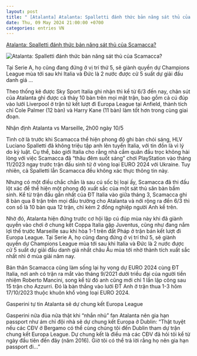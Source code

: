 ```yaml
---
layout: post
title: " [Atalanta] Atalanta: Spalletti đánh thức bản năng sát thủ của Scamacca?"
date: Thu, 09 May 2024 21:00:00 +0700
categories: entries VN
---
```

[Atalanta: Spalletti đánh thức bản năng sát thủ của Scamacca?](https://bongdaplus.vn/europa-league/atalanta-spalletti-danh-thuc-ban-nang-sat-thu-cua-scamacca-4301022405.html)

![Atalanta: Spalletti đánh thức bản năng sát thủ của Scamacca?](https://cdn.bongdaplus.vn/Assets/Media/2024/05/09/10/Scamacca.jpg)

Tại Serie A, họ cũng đang đứng ở vị trí thứ 5, sẽ giành quyền dự Champions League mùa tới sau khi Italia và Đức là 2 nước được cử 5 suất dự giải đấu danh giá ...

Theo thống kê được Sky Sport Italia ghi nhận thì kể từ 6/3 đến nay, chân sút của Atalanta ghi được cả thảy 10 bàn trên mọi mặt trận, bao gồm cả cú đúp vào lưới Liverpool ở trận tứ kết lượt đi Europa League tại Anfield, thành tích chỉ Cole Palmer (12 bàn) và Harry Kane (11 bàn) làm tốt hơn trong cùng giai đoạn.

Nhận định Atalanta vs Marseille, 2h00 ngày 10/5

Tình cờ là trước khi Scamacca thể hiện phong độ ghi bàn chói sáng, HLV Luciano Spalletti đã không triệu tập anh lên tuyển Italia, với tin đồn là vì lý do kỷ luật. Cụ thể, báo giới Italia cho rằng nhà cầm quân đầu trọc không hài lòng với việc Scamacca đã “thâu đêm suốt sáng” chơi PlayStation vào tháng 11/2023 ngay trước trận đấu sinh tử ở vòng loại EURO 2024 với Ukraine. Tuy nhiên, cả Spalletti lẫn Scamacca đều không xác thực thông tin này.

Nhưng có một điều chắc chắn là sau cú sốc bị loại ấy, Scamacca đã thi đấu lột xác để thể hiện một phong độ xuất sắc của một sát thủ săn bàn bẩm sinh. Kể từ trận đấu gần nhất của ĐT Italia vào giữa tháng 3, Scamacca ghi 8 bàn qua 8 trận trên mọi đấu trường cho Atalanta và nới rộng ra đến 6/3 thì con số là 10 bàn qua 12 trận, chỉ kém 2 đồng nghiệp người Anh kể trên.

Nhờ đó, Atalanta hiện đứng trước cơ hội lập cú đúp mùa này khi đã giành quyền vào chơi ở chung kết Coppa Italia gặp Juventus, cũng như đang nắm lợi thế trước Marseille sau khi hòa 1-1 trên đất Pháp ở trận bán kết lượt đi Europa League. Tại Serie A, họ cũng đang đứng ở vị trí thứ 5, sẽ giành quyền dự Champions League mùa tới sau khi Italia và Đức là 2 nước được cử 5 suất dự giải đấu danh giá nhất châu Âu mùa tới nhờ thành tích xuất sắc nhất nhì ở mùa giải năm nay.

Bản thân Scamacca cũng làm sống lại hy vọng dự EURO 2024 cùng ĐT Italia, nơi anh có trận ra mắt vào tháng 9/2021 dưới triều đại của người tiền nhiệm Roberto Mancini, song kể từ đó anh cũng mới chỉ 1 lần lập công sau 15 trận cho Azzurri. Đó là bàn thắng vào lưới ĐT Anh ở trận thua 1-3 hôm 17/10/2023 thuộc khuôn khổ vòng loại EURO 2024.

Gasperini tự tin Atalanta sẽ dự chung kết Europa League

Gasperini nửa đùa nửa thật khi “nhắn nhủ” fan Atalanta nên gia hạn passport như ám chỉ đội nhà sẽ dự chung kết Europa ở Dublin: “Thật tuyệt nếu các CĐV ở Bergamo có thể cùng chúng tôi đến Dublin tham dự trận chung kết Europa League. Dự chung kết là điều mà các CĐV đã hỏi tôi kể từ ngày đầu tiên đến đây (năm 2016). Giờ tôi có thể trả lời rằng họ nên gia hạn passport đi…”

